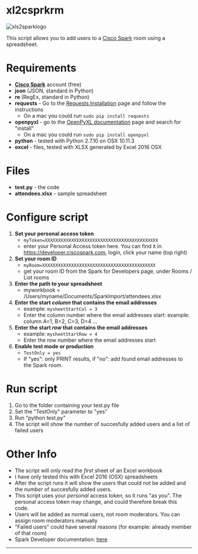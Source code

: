 # xl2csprkrm
![xls2sparklogo](https://cloud.githubusercontent.com/assets/4991841/13776309/b07abd28-eaa9-11e5-97a7-8583dfc3a662.jpg)


This script allows you to add users to a [Cisco Spark](https://www.ciscospark.com) room using a spreadsheet.


# Requirements
- **[Cisco Spark](https://www.ciscospark.com)** account (free) 
- **json** (JSON, standard in Python)
- **re** (RegEx, standard in Python)
- **requests** - Go to the [Requests Installation](http://docs.python-requests.org/en/master/user/install/) page and follow the instructions
	- On a mac you could run `sudo pip install requests`
- **openpyxl** - go to the [OpenPyXL documentation](https://openpyxl.readthedocs.org/en/2.3.3/) page and search for "install"
	- On a mac you could run `sudo pip install openpyxl`
- **python** - tested with Python 2.7.10 on OSX 10.11.3
- **excel** - files, tested with XLSX generated by Excel 2016 OSX


# Files
- **test.py** - the code
- **attendees.xlsx** - sample spreadsheet


# Configure script
1. **Set your personal access token**
	- `myToken=XXXXXXXXXXXXXXXXXXXXXXXXXXXXXXXXXXXXXXXXXXX`
	- enter your Personal Access token here. You can find it in https://developer.ciscospark.com, login, click your name (top right)
2. **Set your room ID**
	- `myRoom=XXXXXXXXXXXXXXXXXXXXXXXXXXXXXXXXXXXXXXXXXXX`
	- get your room ID from the Spark for Developers page, under Rooms / List rooms
3. **Enter the path to your spreadsheet**
	- myworkbook = /Users/myname/Documents/SparkImport/attendees.xlsx
4. **Enter the start _column_ that contains the email addresses**
	- example: `mysheetStartCol = 3 `
	- Enter the column number where the email addresses start:  example: column A=1, B=2, C=3, D=4 ...
5. **Enter the start _row_ that contains the email addresses**
	- example: `mysheetStartRow = 4 `
	- Enter the row number where the email addresses start
6. **Enable test mode or production**
	- `TestOnly = yes`
	- If "yes": only PRINT results, if "no": add found email addresses to the Spark room.



  

# Run script
1. Go to the folder containing your test.py file
2. Set the "TestOnly" parameter to "yes"
3. Run "python test.py"
4. The script will show the number of succesfully added users and a list of failed users




# Other Info
- The script will only read the _first_ sheet of an Excel workbook
- I have only tested this with Excel 2016 (OSX) spreadsheets
- After the script runs it will show the users that could not be added and the _number_ of succesfully added users.
- This script uses your _personal_ access token, so it runs "as you". The personal access token may change, and could therefore break this code.
- Users will be added as normal users, not room moderators. You can assign room moderators manually
- "Failed users" could have several reasons (for example: already member of that room)
- Spark Developer documentation:  [here](https://developer.ciscospark.com/resource-rooms.html)
---------------------


